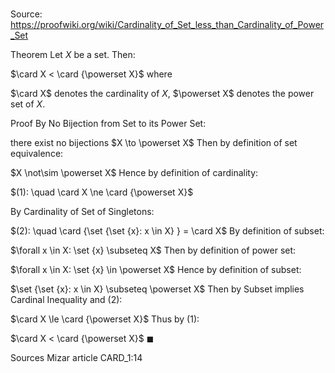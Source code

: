 # 

Source: https://proofwiki.org/wiki/Cardinality_of_Set_less_than_Cardinality_of_Power_Set

Theorem
Let $X$ be a set.
Then:

$\card X < \card {\powerset X}$
where

$\card X$ denotes the cardinality of $X$,
$\powerset X$ denotes the power set of $X$.


Proof
By No Bijection from Set to its Power Set:

there exist no bijections $X \to \powerset X$
Then by definition of set equivalence:

$X \not\sim \powerset X$
Hence by definition of cardinality:

$(1): \quad \card X \ne \card {\powerset X}$

By Cardinality of Set of Singletons:

$(2): \quad \card {\set {\set {x}: x \in X} } = \card X$
By definition of subset:

$\forall x \in X: \set {x} \subseteq X$
Then by definition of power set:

$\forall x \in X: \set {x} \in \powerset X$
Hence by definition of subset:

$\set {\set {x}: x \in X} \subseteq \powerset X$
Then by Subset implies Cardinal Inequality and $(2)$:

$\card X \le \card {\powerset X}$
Thus by $(1)$:

$\card X < \card {\powerset X}$
$\blacksquare$


Sources
Mizar article CARD_1:14




